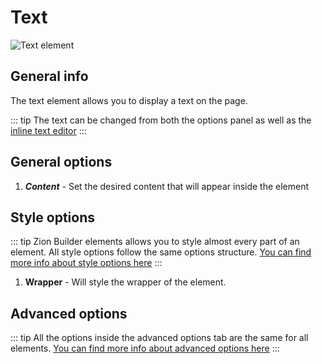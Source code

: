 # Text

![Text element](/assets/images/elements/text.jpg)

## General info

The text element allows you to display a text on the page.

::: tip
The text can be changed from both the options panel as well as the [inline text editor](/features/inline-text-editor)
:::

## General options

1. ***Content*** - Set the desired content that will appear inside the element

## Style options

::: tip
Zion Builder elements allows you to style almost every part of an element. All style options follow the same options structure. [You can find more info about style options here](/features/element-styles)
:::

1. **Wrapper** - Will style the wrapper of the element.

## Advanced options

::: tip
All the options inside the advanced options tab are the same for all elements. [You can find more info about advanced options here](/features/advanced-options)
:::
